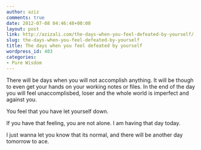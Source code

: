 ```yaml
---
author: aziz
comments: true
date: 2012-07-08 04:46:48+00:00
layout: post
link: http://azizali.com/the-days-when-you-feel-defeated-by-yourself/
slug: the-days-when-you-feel-defeated-by-yourself
title: The days when you feel defeated by yourself
wordpress_id: 403
categories:
- Pure Wisdom
---
```


There will be days when you will not accomplish anything. It will be though to even get your hands on your working notes or files. In the end of the day you will feel unaccomplisbed, loser and the whole world is imperfect and against you.

You feel that you have let yourself  down.

If you have that feeling, you are not alone. I am having that day today.

I just wanna let you know that its normal, and there will be another day tomorrow to ace.
